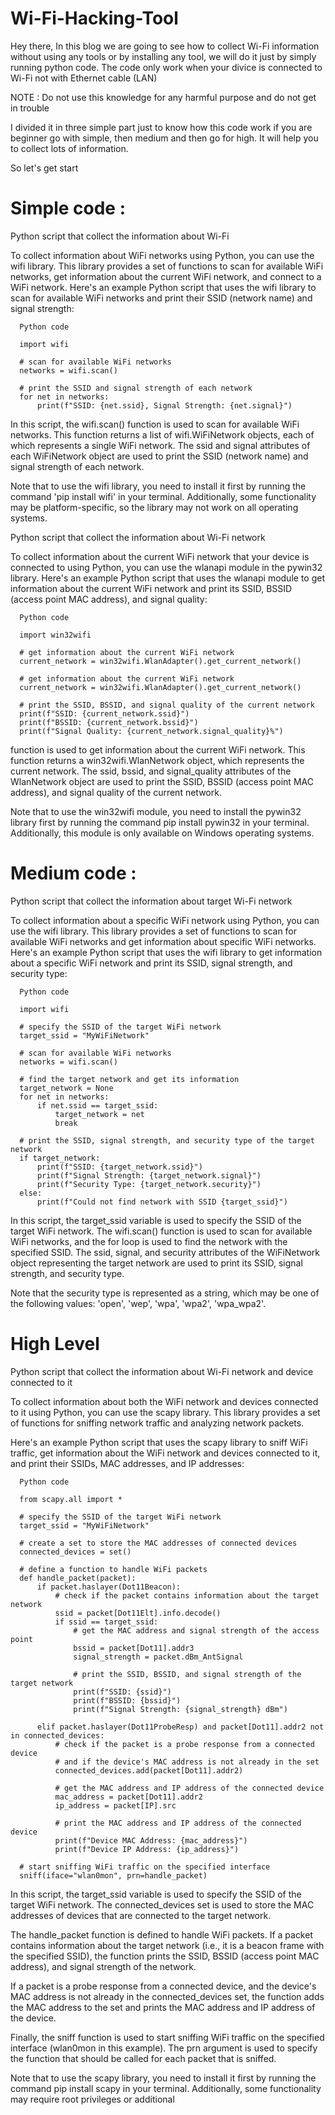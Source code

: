 # Wi-Fi-Hacking-Tool

Hey there, In this blog we are going to see how to collect Wi-Fi information without using any tools or by installing any tool, we will do it just by simply running python code. The code only work when your divice is connected to Wi-Fi not with Ethernet cable (LAN)  

NOTE : Do not use this knowledge for any harmful purpose and do not get in trouble 

I divided it in three simple part just to know how this code work if you are beginner go with simple, then medium and then go for high. It will help you to collect lots of information. 

So let's get start 


# Simple code :

Python script that collect the information about Wi-Fi 

 To collect information about WiFi networks using Python, you can use the wifi library. 
 This library provides a set of functions to scan for available WiFi networks, get information about the current WiFi network, and connect to a WiFi network.
Here's an example Python script that uses the wifi library to scan for available WiFi networks and print their SSID (network name) and signal strength:

      Python code

      import wifi

      # scan for available WiFi networks
      networks = wifi.scan()

      # print the SSID and signal strength of each network
      for net in networks:
          print(f"SSID: {net.ssid}, Signal Strength: {net.signal}")



In this script, the wifi.scan() function is used to scan for available WiFi networks. This function returns a list of wifi.WiFiNetwork objects, each of which represents a single WiFi network. 
The ssid and signal attributes of each WiFiNetwork object are used to print the SSID (network name) and signal strength of each network.

Note that to use the wifi library, you need to install it first by running the command 'pip install wifi' in your terminal. Additionally, some functionality may be platform-specific, so the library may not work on all operating systems.


Python script that collect the information about Wi-Fi network 

To collect information about the current WiFi network that your device is connected to using Python, you can use the wlanapi module in the pywin32 library.
Here's an example Python script that uses the wlanapi module to get information about the current WiFi network and print its SSID, BSSID (access point MAC address), and signal quality:

      Python code

      import win32wifi

      # get information about the current WiFi network
      current_network = win32wifi.WlanAdapter().get_current_network()

      # get information about the current WiFi network
      current_network = win32wifi.WlanAdapter().get_current_network()

      # print the SSID, BSSID, and signal quality of the current network
      print(f"SSID: {current_network.ssid}")
      print(f"BSSID: {current_network.bssid}")
      print(f"Signal Quality: {current_network.signal_quality}%")


function is used to get information about the current WiFi network. This function returns a win32wifi.WlanNetwork object, which represents the current network. The ssid, bssid, and signal_quality attributes of the WlanNetwork object are used to print the SSID, BSSID (access point MAC address), and signal quality of the current network.

Note that to use the win32wifi module, you need to install the pywin32 library first by running the command pip install pywin32 in your terminal. Additionally, this module is only available on Windows operating systems.



# Medium code : 

Python script that collect the information about target Wi-Fi network 

 To collect information about a specific WiFi network using Python, you can use the wifi library. This library provides a set of functions to scan for available WiFi networks and get information about specific WiFi networks.
 Here's an example Python script that uses the wifi library to get information about a specific WiFi network and print its SSID, signal strength, and security type:

      Python code

      import wifi

      # specify the SSID of the target WiFi network
      target_ssid = "MyWiFiNetwork"

      # scan for available WiFi networks
      networks = wifi.scan()

      # find the target network and get its information
      target_network = None
      for net in networks:
          if net.ssid == target_ssid:
              target_network = net
              break

      # print the SSID, signal strength, and security type of the target network
      if target_network:
          print(f"SSID: {target_network.ssid}")
          print(f"Signal Strength: {target_network.signal}")
          print(f"Security Type: {target_network.security}")
      else:
          print(f"Could not find network with SSID {target_ssid}")


 In this script, the target_ssid variable is used to specify the SSID of the target WiFi network. The wifi.scan() function is used to scan for available WiFi networks, and the for loop is used to find the network with the specified SSID. The ssid, signal, and security attributes of the WiFiNetwork object representing the target network are used to print its SSID, signal strength, and security type.

Note that the security type is represented as a string, which may be one of the following values: 'open', 'wep', 'wpa', 'wpa2', 'wpa_wpa2'.



# High Level 

Python script that collect the information about Wi-Fi network and device connected to it

To collect information about both the WiFi network and devices connected to it using Python, you can use the scapy library. This library provides a set of functions for sniffing network traffic and analyzing network packets.

Here's an example Python script that uses the scapy library to sniff WiFi traffic, get information about the WiFi network and devices connected to it, and print their SSIDs, MAC addresses, and IP addresses:

      Python code

      from scapy.all import *

      # specify the SSID of the target WiFi network
      target_ssid = "MyWiFiNetwork"

      # create a set to store the MAC addresses of connected devices
      connected_devices = set()

      # define a function to handle WiFi packets
      def handle_packet(packet):
          if packet.haslayer(Dot11Beacon):
              # check if the packet contains information about the target network
              ssid = packet[Dot11Elt].info.decode()
              if ssid == target_ssid:
                  # get the MAC address and signal strength of the access point
                  bssid = packet[Dot11].addr3
                  signal_strength = packet.dBm_AntSignal

                  # print the SSID, BSSID, and signal strength of the target network
                  print(f"SSID: {ssid}")
                  print(f"BSSID: {bssid}")
                  print(f"Signal Strength: {signal_strength} dBm")

          elif packet.haslayer(Dot11ProbeResp) and packet[Dot11].addr2 not in connected_devices:
              # check if the packet is a probe response from a connected device
              # and if the device's MAC address is not already in the set
              connected_devices.add(packet[Dot11].addr2)

              # get the MAC address and IP address of the connected device
              mac_address = packet[Dot11].addr2
              ip_address = packet[IP].src

              # print the MAC address and IP address of the connected device
              print(f"Device MAC Address: {mac_address}")
              print(f"Device IP Address: {ip_address}")

      # start sniffing WiFi traffic on the specified interface
      sniff(iface="wlan0mon", prn=handle_packet)


In this script, the target_ssid variable is used to specify the SSID of the target WiFi network. The connected_devices set is used to store the MAC addresses of devices that are connected to the target network.

The handle_packet function is defined to handle WiFi packets. If a packet contains information about the target network (i.e., it is a beacon frame with the specified SSID), the function prints the SSID, BSSID (access point MAC address), and signal strength of the network.

If a packet is a probe response from a connected device, and the device's MAC address is not already in the connected_devices set, the function adds the MAC address to the set and prints the MAC address and IP address of the device.

Finally, the sniff function is used to start sniffing WiFi traffic on the specified interface (wlan0mon in this example). The prn argument is used to specify the function that should be called for each packet that is sniffed.

Note that to use the scapy library, you need to install it first by running the command pip install scapy in your terminal. Additionally, some functionality may require root privileges or additional 
